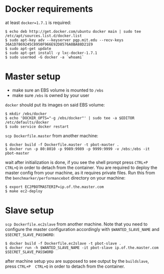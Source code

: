 # Docker requirements

at least `docker=1.7.1` is required:

    $ echo deb http://get.docker.com/ubuntu docker main | sudo tee /etc/apt/sources.list.d/docker.list
    $ sudo apt-key adv --keyserver pgp.mit.edu --recv-keys 36A1D7869245C8950F966E92D8576A8BA88D21E9
    $ sudo apt-get update
    $ sudo apt-get install -y lxc-docker-1.7.1
    $ sudo usermod -G docker -a `whoami`

# Master setup

* make sure an EBS volume is mounted to `/ebs`
* make sure `/ebs` is owned by your user

`docker` should put its images on said EBS volume:

    $ mkdir /ebs/docker
    $ echo 'DOCKER_OPTS="-g /ebs/docker"' | sudo tee -a $EDITOR /etc/defaults/docker
    $ sudo service docker restart


`scp Dockerfile.master` from another machine:

    $ docker build -f Dockerfile.master -t pbot-master .
    $ docker run -p 80:8010 -p 9989:9989 -p 9999:9999 -v /ebs:/ebs -it pbot-master

wait after initialization is done, if you see the shell prompt press `CTRL+P
CTRL+Q` in order to detach from the container.
You are required to deploy the master config from your machine, as it requires
private files. Run this from the `benchmarker/performancebot` directory on your
machine:

    $ export EC2PBOTMASTERIP=ip.of.the.master.com
    $ make ec2-deploy

# Slave setup
`scp Dockerfile.ec2slave` from another machine. Note that you need to configure
the master configuration accordingly with `$WANTED_SLAVE_NAME` and
`$SECRET_SLAVE_PASSWORD`:

    $ docker build -f Dockerfile.ec2slave -t pbot-slave .
    $ docker run -h $WANTED_SLAVE_NAME -it pbot-slave ip.of.the.master.com $SECRET_SLAVE_PASSWORD

after machine setup you are supposed to see output by the `buildslave`, press
`CTRL+P  CTRL+Q` in order to detach from the container.
